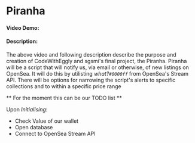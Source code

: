 # Piranha
#### Video Demo:  <URL HERE>
#### Description:

The above video and following description describe the purpose and creation of CodeWithEggly and sgsmi's final project, the Piranha.
Piranha will be a script that will notify us, via email or otherwise, of new listings on OpenSea. It will do this by utilisting *what?`#0000ff`* from OpenSea's Stream API. 
There will be options for narrowing the script's alerts to specific collections and to within a specific price range

** For the moment this can be our TODO list **

Upon *Initialising*:
- Check Value of our wallet
- Open database
- Connect to OpenSea Stream API